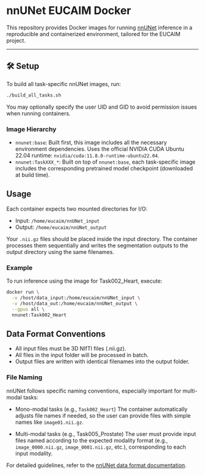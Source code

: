 # nnUNet EUCAIM Docker

This repository provides Docker images for running [nnUNet](https://github.com/MIC-DKFZ/nnUNet/tree/nnunetv1) inference in a reproducible and containerized environment, tailored for the EUCAIM project.

---

## 🛠️ Setup

To build all task-specific nnUNet images, run:

```bash
./build_all_tasks.sh
```

You may optionally specify the user UID and GID to avoid permission issues when running containers.

### Image Hierarchy
* `nnunet:base`: Built first, this image includes all the necessary environment dependencies. Uses the official NVIDIA CUDA Ubuntu 22.04 runtime: `nvidia/cuda:11.8.0-runtime-ubuntu22.04`.
* `nnunet:TaskXXX_*`: Built on top of `nnunet:base`, each task-specific image includes the corresponding pretrained model checkpoint (downloaded at build time).

## Usage
Each container expects two mounted directories for I/O:
* Input: `/home/eucaim/nnUNet_input`
* Output: `/home/eucaim/nnUNet_output`

Your `.nii.gz` files should be placed inside the input directory. The container processes them sequentially and writes the segmentation outputs to the output directory using the same filenames.

### Example

To run inference using the image for Task002_Heart, execute:
```bash
docker run \
  -v /host/data_input:/home/eucaim/nnUNet_input \
  -v /host/data_out:/home/eucaim/nnUNet_output \
  --gpus all \
  nnunet:Task002_Heart
```

## Data Format Conventions
* All input files must be 3D NIfTI files (.nii.gz).
* All files in the input folder will be processed in batch.
* Output files are written with identical filenames into the output folder.

### File Naming
nnUNet follows specific naming conventions, especially important for multi-modal tasks:

* Mono-modal tasks (e.g., `Task002_Heart`)
The container automatically adjusts file names if needed, so the user can provide files with simple names like `image01.nii.gz`.

* Multi-modal tasks (e.g., Task005_Prostate)
The user must provide input files named according to the expected modality format (e.g., `image_0000.nii.gz`, `image_0001.nii.gz`, etc.), corresponding to each input modality.

For detailed guidelines, refer to the [nnUNet data format documentation](https://github.com/MIC-DKFZ/nnUNet/blob/nnunetv1/documentation/data_format_inference.md).




